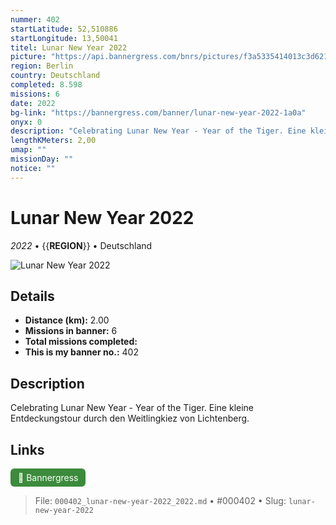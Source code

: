 ```yaml
---
nummer: 402
startLatitude: 52,510886
startLongitude: 13,50041
titel: Lunar New Year 2022
picture: "https://api.bannergress.com/bnrs/pictures/f3a5335414013c3d6216920860508c71"
region: Berlin
country: Deutschland
completed: 8.598
missions: 6
date: 2022
bg-link: "https://bannergress.com/banner/lunar-new-year-2022-1a0a"
onyx: 0
description: "Celebrating Lunar New Year - Year of the Tiger. Eine kleine Entdeckungstour durch den Weitlingkiez von Lichtenberg."
lengthKMeters: 2,00
umap: ""
missionDay: ""
notice: ""
---
```

# Lunar New Year 2022

*2022* • {{__REGION__}} • Deutschland

![Lunar New Year 2022](https://api.bannergress.com/bnrs/pictures/f3a5335414013c3d6216920860508c71)



## Details
- **Distance (km):** 2.00
- **Missions in banner:** 6
- **Total missions completed:** 
- **This is my banner no.:** 402



## Description
Celebrating Lunar New Year - Year of the Tiger. Eine kleine Entdeckungstour durch den Weitlingkiez von Lichtenberg.



## Links
<a href="https://bannergress.com/banner/lunar-new-year-2022-1a0a" target="_blank" style="display:inline-block;margin-right:8px;padding:6px 12px;background:#3c8b3c;color:#fff;text-decoration:none;border-radius:6px;">🔗 Bannergress</a>



> File: `000402_lunar-new-year-2022_2022.md` • #000402 • Slug: `lunar-new-year-2022`
